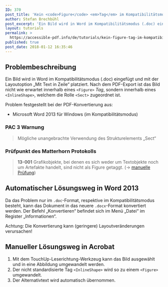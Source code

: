 ```yaml
---
ID: 370
post_title: 'Kein <code>Figure</code> <em>Tag</em> im Kompatibilitätsmodus'
author: Stefan Brechbühl
post_excerpt: 'Ein Bild wird in Word im Kompatibilitätsmodus (.doc) eingefügt und mit der Layoutoption „Mit Text in Zeile“ platziert. Nach dem PDF-Export ist das Bild nicht wie erwartet innerhalb eines &lt;Figure&gt;-Tags, sondern innerhalb eines &lt;InlineShape&gt;, welchem die Rolle &lt;Sect&gt; zugeordnet ist.'
layout: tutorials
permalink: >
  https://accessible-pdf.info/de/tutorials/kein-figure-tag-im-kompatibilitaetsmodus/
published: true
post_date: 2018-01-12 16:35:46
---
```

## Problembeschreibung

Ein Bild wird in Word im Kompatibilitätsmodus (.doc) eingefügt und mit der Layoutoption „Mit Text in Zeile“ platziert. Nach dem PDF-Export ist das Bild nicht wie erwartet innerhalb eines `<Figure>` *Tag*, sondern innerhalb eines `<InlineShape>`, welchem die Rolle `<Sect>` zugeordnet ist.

Problem festgestellt bei der PDF-Konvertierung aus:

- Microsoft Word 2013 für Windows (im Kompatibilitätsmodus)

### PAC 3 Warnung

> Mögliche unangebrachte Verwendung des Strukturelements „Sect“

### Prüfpunkt des Matterhorn Protokolls

> **13-001** Grafikobjekte, bei denen es sich weder um Textobjekte noch um Artefakte handelt, sind nicht als Figure getaggt. (→ [manuelle Prüfung](https://accessible-pdf.info/de/glossar/#manuelle-pruefung))

## Automatischer Lösungsweg in Word 2013

Da das Problem nur im `.doc`-Format, respektive im Kompatibilitätsmodus besteht, kann das Dokument in das neuere `.docx`-Format konvertiert werden. Der Befehl „Konvertieren“ befindet sich im Menü „Datei“ im Register „Informationen“.

Achtung: Die Konvertierung kann (geringere) Layoutveränderungen verursachen!

## Manueller Lösungsweg in Acrobat

1. Mit dem TouchUp-Leserichtung-Werkzeug kann das Bild ausgewählt und in eine Abbildung umgewandelt werden.
2. Der nicht standardisierte Tag `<InlineShape>` wird so zu einem `<Figure>` umgewandelt.
3. Der Alternativtext wird automatisch übernommen.